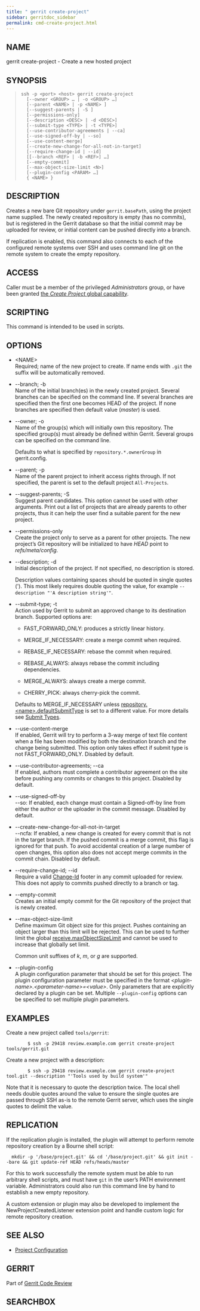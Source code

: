 ```yaml
---
title: " gerrit create-project"
sidebar: gerritdoc_sidebar
permalink: cmd-create-project.html
---
```

## NAME

gerrit create-project - Create a new hosted project

## SYNOPSIS

> 
> 
>     ssh -p <port> <host> gerrit create-project
>       [--owner <GROUP> … | -o <GROUP> …]
>       [--parent <NAME> | -p <NAME> ]
>       [--suggest-parents | -S ]
>       [--permissions-only]
>       [--description <DESC> | -d <DESC>]
>       [--submit-type <TYPE> | -t <TYPE>]
>       [--use-contributor-agreements | --ca]
>       [--use-signed-off-by | --so]
>       [--use-content-merge]
>       [--create-new-change-for-all-not-in-target]
>       [--require-change-id | --id]
>       [[--branch <REF> | -b <REF>] …]
>       [--empty-commit]
>       [--max-object-size-limit <N>]
>       [--plugin-config <PARAM> …]
>       { <NAME> }

## DESCRIPTION

Creates a new bare Git repository under `gerrit.basePath`, using the
project name supplied. The newly created repository is empty (has no
commits), but is registered in the Gerrit database so that the initial
commit may be uploaded for review, or initial content can be pushed
directly into a branch.

If replication is enabled, this command also connects to each of the
configured remote systems over SSH and uses command line git on the
remote system to create the empty repository.

## ACCESS

Caller must be a member of the privileged *Administrators* group, or
have been granted [the *Create Project* global
capability](access-control.html#capability_createProject).

## SCRIPTING

This command is intended to be used in scripts.

## OPTIONS

  - \<NAME\>  
    Required; name of the new project to create. If name ends with
    `.git` the suffix will be automatically removed.

  - \--branch; -b  
    Name of the initial branch(es) in the newly created project. Several
    branches can be specified on the command line. If several branches
    are specified then the first one becomes HEAD of the project. If
    none branches are specified then default value (*master*) is used.

  - \--owner; -o  
    Name of the group(s) which will initially own this repository. The
    specified group(s) must already be defined within Gerrit. Several
    groups can be specified on the command line.
    
    Defaults to what is specified by `repository.*.ownerGroup` in
    gerrit.config.

  - \--parent; -p  
    Name of the parent project to inherit access rights through. If not
    specified, the parent is set to the default project `All-Projects`.

  - \--suggest-parents; -S  
    Suggest parent candidates. This option cannot be used with other
    arguments. Print out a list of projects that are already parents to
    other projects, thus it can help the user find a suitable parent for
    the new project.

  - \--permissions-only  
    Create the project only to serve as a parent for other projects. The
    new project’s Git repository will be initialized to have *HEAD*
    point to *refs/meta/config*.

  - \--description; -d  
    Initial description of the project. If not specified, no description
    is stored.
    
    Description values containing spaces should be quoted in single
    quotes ('). This most likely requires double quoting the value, for
    example `--description "'A description string'"`.

  - \--submit-type; -t  
    Action used by Gerrit to submit an approved change to its
    destination branch. Supported options are:
    
      - FAST\_FORWARD\_ONLY: produces a strictly linear history.
    
      - MERGE\_IF\_NECESSARY: create a merge commit when required.
    
      - REBASE\_IF\_NECESSARY: rebase the commit when required.
    
      - REBASE\_ALWAYS: always rebase the commit including dependencies.
    
      - MERGE\_ALWAYS: always create a merge commit.
    
      - CHERRY\_PICK: always cherry-pick the commit.
    
    Defaults to MERGE\_IF\_NECESSARY unless
    [repository.\<name\>.defaultSubmitType](config-gerrit.html#repository.name.defaultSubmitType)
    is set to a different value. For more details see [Submit
    Types](project-configuration.html#submit_type).

  - \--use-content-merge  
    If enabled, Gerrit will try to perform a 3-way merge of text file
    content when a file has been modified by both the destination branch
    and the change being submitted. This option only takes effect if
    submit type is not FAST\_FORWARD\_ONLY. Disabled by default.

  - \--use-contributor-agreements; --ca  
    If enabled, authors must complete a contributor agreement on the
    site before pushing any commits or changes to this project. Disabled
    by default.

  - \--use-signed-off-by  
    \--so: If enabled, each change must contain a Signed-off-by line
    from either the author or the uploader in the commit message.
    Disabled by default.

  - \--create-new-change-for-all-not-in-target  
    \--ncfa: If enabled, a new change is created for every commit that
    is not in the target branch. If the pushed commit is a merge commit,
    this flag is ignored for that push. To avoid accidental creation of
    a large number of open changes, this option also does not accept
    merge commits in the commit chain. Disabled by default.

  - \--require-change-id; --id  
    Require a valid [Change-Id](user-changeid.html) footer in any commit
    uploaded for review. This does not apply to commits pushed directly
    to a branch or tag.

  - \--empty-commit  
    Creates an initial empty commit for the Git repository of the
    project that is newly created.

  - \--max-object-size-limit  
    Define maximum Git object size for this project. Pushes containing
    an object larger than this limit will be rejected. This can be used
    to further limit the global
    [receive.maxObjectSizeLimit](config-gerrit.html#receive.maxObjectSizeLimit)
    and cannot be used to increase that globally set limit.
    
    Common unit suffixes of *k*, *m*, or *g* are supported.

  - \--plugin-config  
    A plugin configuration parameter that should be set for this
    project. The plugin configuration parameter must be specified in the
    format *\<plugin-name\>.\<parameter-name\>=\<value\>*. Only
    parameters that are explicitly declared by a plugin can be set.
    Multiple `--plugin-config` options can be specified to set multiple
    plugin parameters.

## EXAMPLES

Create a new project called
`tools/gerrit`:

``` 
        $ ssh -p 29418 review.example.com gerrit create-project tools/gerrit.git
```

Create a new project with a
description:

``` 
        $ ssh -p 29418 review.example.com gerrit create-project tool.git --description "'Tools used by build system'"
```

Note that it is necessary to quote the description twice. The local
shell needs double quotes around the value to ensure the single quotes
are passed through SSH as-is to the remote Gerrit server, which uses the
single quotes to delimit the value.

## REPLICATION

If the replication plugin is installed, the plugin will attempt to
perform remote repository creation by a Bourne shell
script:

``` 
  mkdir -p '/base/project.git' && cd '/base/project.git' && git init --bare && git update-ref HEAD refs/heads/master
```

For this to work successfully the remote system must be able to run
arbitrary shell scripts, and must have `git` in the user’s PATH
environment variable. Administrators could also run this command line by
hand to establish a new empty repository.

A custom extension or plugin may also be developed to implement the
NewProjectCreatedListener extension point and handle custom logic for
remote repository creation.

## SEE ALSO

  - [Project Configuration](project-configuration.html)

## GERRIT

Part of [Gerrit Code Review](index.html)

## SEARCHBOX

